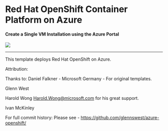 # Red Hat OpenShift Container Platform on Azure

#### Create a Single VM Installation using the Azure Portal

<a href="https://portal.azure.com/#create/Microsoft.Template/uri/https%3A%2F%2Fraw.githubusercontent.com%2Fcooktheryan%2F%2Fmaster%2FMicroProfileOnAzure%2Fallinone.json" target="_blank">
    <img src="http://azuredeploy.net/deploybutton.png"/>
</a>

------

This template deploys Red Hat OpenShift on Azure.

Attribution:

Thanks to:
Daniel Falkner - Microsoft Germany - For original templates.

Glenn West

Harold Wong <Harold.Wong@microsoft.com> for his great support.

Ivan McKinley

For full commit history: Please see - https://github.com/glennswest/azure-openshift/
